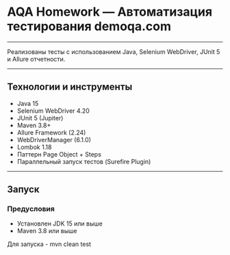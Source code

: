 # AQA Homework — Автоматизация тестирования demoqa.com

---

Реализованы тесты с использованием Java, Selenium WebDriver, JUnit 5 и Allure отчетности.

---

## Технологии и инструменты

- Java 15
- Selenium WebDriver 4.20
- JUnit 5 (Jupiter)
- Maven 3.8+
- Allure Framework (2.24)
- WebDriverManager (6.1.0)
- Lombok 1.18
- Паттерн Page Object + Steps
- Параллельный запуск тестов (Surefire Plugin)
---

## Запуск

### Предусловия

- Установлен JDK 15 или выше  
- Maven 3.8 или выше

Для запуска - mvn clean test
